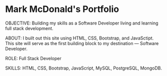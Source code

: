 # Mark McDonald's Portfolio

OBJECTIVE: Building my skills as a Software Developer living and learning full stack development.

ABOUT: I built out this site using HTML, CSS, Bootstrap, and JavaSctipt. This site will serve as the first building block to my destination — Software Developer.

ROLE: Full Stack Developer

SKILLS: HTML, CSS, Bootstrap, JavaScript, MySQL, PostgreSQL, MongoDB.